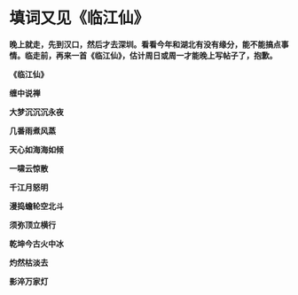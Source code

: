 填词又见《临江仙》
====



**晚上就走，先到汉口，然后才去深圳。看看今年和湖北有没有缘分，能不能搞点事情。临走前，再来一首《临江仙》，估计周日或周一才能晚上写帖子了，抱歉。**

**《临江仙》**

**缠中说禅**

**大梦沉沉沉永夜**

**几番雨煮风蒸**

**天心如海海如倾**

**一啸云惊散**

**千江月怒明**

**漫捣蟾轮空北斗**

**须弥顶立横行**

**乾坤今古火中冰**

**灼然枯淡去**

**影淬万家灯**
